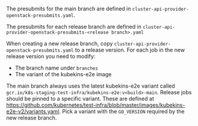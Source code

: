 The presubmits for the main branch are defined in
`cluster-api-provider-openstack-presubmits.yaml`.

The presubmits for each release branch are defined in
`cluster-api-provider-openstack-presubmits-<release branch>.yaml`

When creating a new release branch, copy 
`cluster-api-provider-openstack-presubmits.yaml` to a release version. For each
job in the new release version you need to modify:
* The branch name under `branches`
* The variant of the kubekins-e2e image

The main branch always uses the latest kubekins-e2e variant called
`gcr.io/k8s-staging-test-infra/kubekins-e2e:v<build>-main`. Release jobs should
be pinned to a specific variant. These are defined at
https://github.com/kubernetes/test-infra/blob/master/images/kubekins-e2e-v2/variants.yaml.
Pick a variant with the `GO_VERSION` required by the new release branch.
